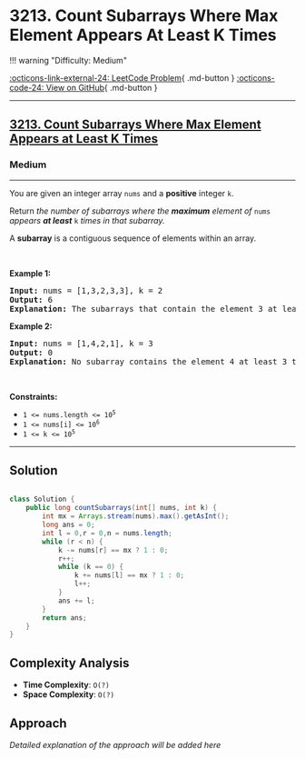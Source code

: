 # 3213. Count Subarrays Where Max Element Appears At Least K Times

!!! warning "Difficulty: Medium"

[:octicons-link-external-24: LeetCode Problem](https://leetcode.com/problems/count-subarrays-where-max-element-appears-at-least-k-times/){ .md-button }
[:octicons-code-24: View on GitHub](https://github.com/RAJ8664/Leetcode/tree/master/3213-count-subarrays-where-max-element-appears-at-least-k-times){ .md-button }

---

<h2><a href="https://leetcode.com/problems/count-subarrays-where-max-element-appears-at-least-k-times">3213. Count Subarrays Where Max Element Appears at Least K Times</a></h2><h3>Medium</h3><hr><p>You are given an integer array <code>nums</code> and a <strong>positive</strong> integer <code>k</code>.</p>

<p>Return <em>the number of subarrays where the <strong>maximum</strong> element of </em><code>nums</code><em> appears <strong>at least</strong> </em><code>k</code><em> times in that subarray.</em></p>

<p>A <strong>subarray</strong> is a contiguous sequence of elements within an array.</p>

<p>&nbsp;</p>
<p><strong class="example">Example 1:</strong></p>

<pre>
<strong>Input:</strong> nums = [1,3,2,3,3], k = 2
<strong>Output:</strong> 6
<strong>Explanation:</strong> The subarrays that contain the element 3 at least 2 times are: [1,3,2,3], [1,3,2,3,3], [3,2,3], [3,2,3,3], [2,3,3] and [3,3].
</pre>

<p><strong class="example">Example 2:</strong></p>

<pre>
<strong>Input:</strong> nums = [1,4,2,1], k = 3
<strong>Output:</strong> 0
<strong>Explanation:</strong> No subarray contains the element 4 at least 3 times.
</pre>

<p>&nbsp;</p>
<p><strong>Constraints:</strong></p>

<ul>
	<li><code>1 &lt;= nums.length &lt;= 10<sup>5</sup></code></li>
	<li><code>1 &lt;= nums[i] &lt;= 10<sup>6</sup></code></li>
	<li><code>1 &lt;= k &lt;= 10<sup>5</sup></code></li>
</ul>


---

## Solution

```java

class Solution {
    public long countSubarrays(int[] nums, int k) {
        int mx = Arrays.stream(nums).max().getAsInt();
        long ans = 0;
        int l = 0,r = 0,n = nums.length;
        while (r < n) {
            k -= nums[r] == mx ? 1 : 0;
            r++;
            while (k == 0) {
                k += nums[l] == mx ? 1 : 0;
                l++;
            }
            ans += l;
        }
        return ans;
    }
}
```

## Complexity Analysis

- **Time Complexity**: `O(?)`
- **Space Complexity**: `O(?)`

## Approach

*Detailed explanation of the approach will be added here*

